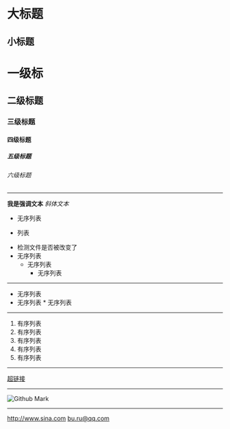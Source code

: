 
大标题
===
小标题
---
# 一级标
## 二级标题
### 三级标题
#### 四级标题
##### 五级标题
###### 六级标题
___
**我是强调文本**
*斜体文本*

 * 无序列表
 + 列表
  - 检测文件是否被改变了
   - 无序列表
     - 无序列表
       - 无序列表
       
 ___
  * 无序列表
   * 无序列表
    * 无序列表
    
___
1. 有序列表
2. 有序列表
3. 有序列表
4. 有序列表
5. 有序列表

___
[超链接](http://www.sina.com "超链接")
___

![Github Mark](http://github.global.ssl.fastly.net/images/modules/logos_page/GitHub-Mark.png "GitHub Mark")
 
 ___
<http://www.sina.com>
<bu.ru@qq.com>
